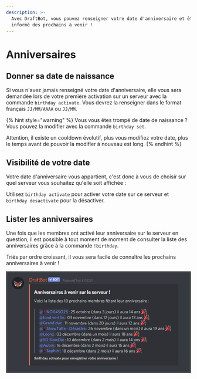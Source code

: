 ```yaml
---
description: >-
  Avec DraftBot, vous pouvez renseigner votre date d'anniversaire et être
  informé des prochains à venir !
---
```


# Anniversaires

## **Donner sa date de naissance**

Si vous n'avez jamais renseigné votre date d'anniversaire, elle vous sera demandée lors de votre première activation sur un serveur avec la commande `birthday activate`. Vous devrez la renseigner dans le format français `JJ/MM/AAAA` ou `JJ/MM`. 

{% hint style="warning" %}
Vous vous êtes trompé de date de naissance ? Vous pouvez la modifier avec la commande `birthday set`.

Attention, il existe un cooldown évolutif, plus vous modifiez votre date, plus le temps avant de pouvoir la modifier à nouveau est long.
{% endhint %}

## Visibilité de votre date

Votre date d'anniversaire vous appartient, c'est donc à vous de choisir sur quel serveur vous souhaitez qu'elle soit affichée : 

Utilisez  `birthday activate` pour activer votre date sur ce serveur et `birthday desactivate` pour la désactiver.

## Lister les anniversaires

Une fois que les membres ont activé leur anniversaire sur le serveur en question, il est possible à tout moment de moment de consulter la liste des anniversaires grâce à la commande `!birthday`.

Triés par ordre croissant, il vous sera facile de connaître les prochains anniversaires à venir !

![](../.gitbook/assets/image%20%2829%29.png)



